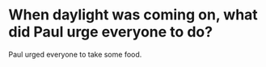 # When daylight was coming on, what did Paul urge everyone to do?

Paul urged everyone to take some food.
